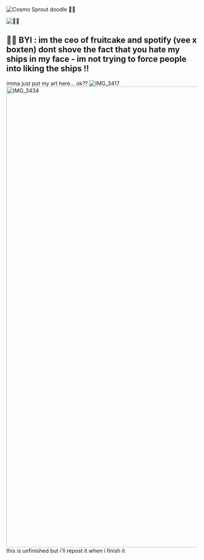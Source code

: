 ![Cosmo   Sprout doodle 🍰🍓](https://github.com/user-attachments/assets/9d842445-679e-4b35-9589-06c76c165857)

![🍫🍓](https://komarev.com/ghpvc/?username=black-sh33p&color=8D4066&style=flat&label=🍫🍓)

## 🍫🍓 BYI : im the ceo of fruitcake and spotify (vee x boxten) dont shove the fact that you hate my ships in my face - im not trying to force people into liking the ships !!


imma just put my art here... ok??
![IMG_3417](https://github.com/user-attachments/assets/46488e65-aa31-4472-a421-3c107cbfe8e3)
<img width="746" height="1214" alt="IMG_3434" src="https://github.com/user-attachments/assets/3343b33f-5581-47a0-b3f1-c2dda364905e" />
this is unfinished but i'll repost it when i finish it

